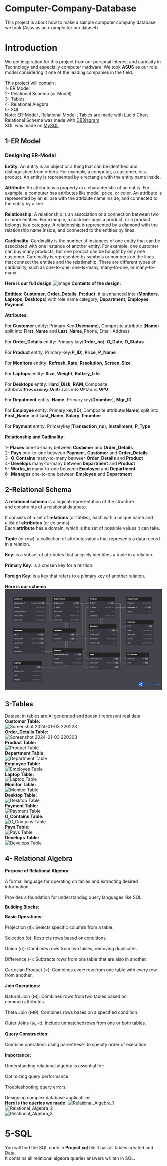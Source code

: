 # Computer-Company-Database
This project is about how to make a sample computer company database we took (Asus as an example for our dataset)
# Introduction
We got inspiration for this project from our personal interest and curiosity in Technology and especially computer hardware. We took **ASUS** as our role model considering it one of the leading companies in the field. <br>
<br>
This project will contain : <br>
1- ER Model <br>
2- Relational Schema (or Model) <br>
3- Tables <br>
4- Relational Alegbra <br>
5- SQL <br>
Note: ER-Model , Relational Model , Tables are made with [Lucid Chart](https://www.lucidchart.com/pages/landing?utm_source=bing&utm_medium=cpc&utm_campaign=_chart_en_tier3_mixed_search_brand_exact_&km_CPC_CampaignId=369684520&km_CPC_AdGroupID=1225955648609265&km_CPC_Keyword=lucidchart&km_CPC_MatchType=e&km_CPC_ExtensionID={extensionid}&km_CPC_Network=o&km_CPC_AdPosition=&km_CPC_Creative=&km_CPC_TargetID=kwd-76622376819042:aud-813470443:loc-187&km_CPC_Country=143029&km_CPC_Device=c&km_CPC_placement=&km_CPC_target=&mkt_query=lucidchart&msclkid=869fa0b8ce3e185424dac52db7f964c6) <br>
Relational Schema was made with [DBDiagram](https://dbdiagram.io/home/) <br>
SQL was made on [MySQL](https://www.mysql.com/)
## 1-ER Model
### Designing ER-Model 
**Entity**: An entity is an object or a thing that can be identified and distinguished from others. For example, a computer, a customer, or a product. An entity is represented by a rectangle with the entity name inside. <br>
 <br>
**Attribute**: An attribute is a property or a characteristic of an entity. For example, a computer has attributes like model, price, or color. An attribute is represented by an ellipse with the attribute name inside, and connected to the entity by a line. <br>
 <br>
**Relationship**: A relationship is an association or a connection between two or more entities. For example, a customer buys a product, or a product belongs to a category. A relationship is represented by a diamond with the relationship name inside, and connected to the entities by lines. <br>
 <br>
**Cardinality**: Cardinality is the number of instances of one entity that can be associated with one instance of another entity. For example, one customer can buy many products, but one product can be bought by only one customer. Cardinality is represented by symbols or numbers on the lines that connect the entities and the relationship. There are different types of cardinality, such as one-to-one, one-to-many, many-to-one, or many-to-many <br>
 <br>
**Here is our full design** ![image](https://github.com/Bassel1000/Computer-Company-Database/assets/94708469/602cb47f-7164-4c5c-80c2-976a498ac62d) 
**Contents of the design:** <br>
 <br>
**Entities:** **Customer**, **Order_Details**, **Product:** it is enhanced into (**Monitors**, **Laptops**, **Desktops**) with role name category, **Department**, **Employee**, **Payment** <br>
 <br>
**Attributes:** <br>
<br>
For **Customer** entity: Primary Key(**Username**), Composite attribute (**Name**) split into **First_Name** and **Last_Name**, Phone, Email_Address <br>
<br>
For **Order_Details** entity: Primary key(**Order_no**), **O_Date**, **O_Status** <br> 
<br>
For **Product** entity: Primary Key(**P_ID**), **Price**, **P_Name** <br>
<br>
For **Monitors** entitty: **Refresh_Rate**, **Resolution**, **Screen_Size** <br>
<br>
For **Laptops** entity: **Size**, **Weight**, **Battery_Life** <br>
<br>
For **Desktops** entity: **Hard_Disk**, **RAM**, Composite attribute(**Processing_Unit**) split into **CPU** and **GPU** <br>
<br>
For **Depatment** entity: **Name**, Primary key(**Dnumber**), **Mgr_ID** <br>
<br>
For **Employee** entity: Primary key(**ID**), Composite attribute(**Name**) split into **First_Name** and **Last_Name**, **Salary**, **Dnumber** <br>
<br>
For **Payment** entity: Primarykey(**Transaction_no**), **Installment**, **P_Type** <br>
<br>
**Relationship and Cadinality:** <br>
<br>
1- **Places** one-to-many between **Customer** and **Order_Details** <br>
2- **Pays** one-to-one between **Payment**, **Customer** and **Order_Details** <br>
3- **O_Contains** many-to-many between **Order_Details** and **Product** <br>
4- **Develops** many-to-many between **Department** and **Product** <br>
5- **Works_in** many-to-one between **Employee** and **Department** <br>
6- **Manages** one-to-one between **Employee** and **Department** <br>
## 2-Relational Schema <br>
A **relational schema** is a logical representation of the structure and constraints of a relational database. <br>
<br>
It consists of a set of **relations** (or tables), each with a unique name and a list of **attributes** (or columns). <br>
Each **attribute** has a domain, which is the set of possible values it can take. <br>
<br>
**Tuple** (or row): a collection of attribute values that represents a data record in a relation. <br>
<br>
**Key**: is a subset of attributes that uniquely identifies a tuple in a relation. <br>
<br>
**Primary Key**: is a chosen key for a relation. <br>
<br>
**Foreign Key**: is a key that refers to a primary key of another relation. <br>
<br>
**Here is our schema** ![image](https://github.com/Bassel1000/Computer-Company-Database/blob/main/Relational%20Schema.png)
## 3-Tables <br>
Dataset in tables are AI generated and doesn't represent real data <br>
**Customer Table:** <br>
![Screenshot 2024-01-03 220223](https://github.com/Bassel1000/Computer-Company-Database/assets/94708469/9293fe80-8456-470e-b9c2-50daf394829a) <br>
**Order_Details Table:** <br>
![Screenshot 2024-01-03 220303](https://github.com/Bassel1000/Computer-Company-Database/assets/94708469/6231a06b-590d-411f-a90b-8321e2d1b860) <br>
**Product Table:** <br>
![Product Table](https://github.com/Bassel1000/Computer-Company-Database/assets/94708469/18d89703-36da-4f01-9f2c-17b43d59cb6d) <br>
**Department Table:** <br>
![Department Table](https://github.com/Bassel1000/Computer-Company-Database/assets/94708469/5684b5a9-e4fe-4ad4-8e6a-0e34102f8731) <br>
**Employee Table:** <br>
![Employee Table](https://github.com/Bassel1000/Computer-Company-Database/assets/94708469/75fe1a4b-2ae8-4510-b02d-e4cf30333ca5) <br>
**Laptop Table:** <br>
![Laptop Table](https://github.com/Bassel1000/Computer-Company-Database/assets/94708469/afde2d5d-ca8e-43f3-84fe-a4e12edbd370) <br>
**Monitor Table:** <br>
![Monitor Table](https://github.com/Bassel1000/Computer-Company-Database/assets/94708469/f5f82c69-53d8-419d-aae0-be23c991bb7c) <br>
**Desktop Table:** <br>
![Desktop Table](https://github.com/Bassel1000/Computer-Company-Database/assets/94708469/c117d17c-8b90-4e7b-8af6-488b8be189ff) <br>
**Payment Table:** <br>
![Payment Table](https://github.com/Bassel1000/Computer-Company-Database/assets/94708469/9ece4efe-7f35-48e3-a20c-9f26a4371c08) <br>
**O_Contains Table:** <br>
![O_Contains Table](https://github.com/Bassel1000/Computer-Company-Database/assets/94708469/bfd5ea35-aa6b-4b8a-874d-8d3850ecf936) <br>
**Pays Table:** <br>
![Pays Table](https://github.com/Bassel1000/Computer-Company-Database/assets/94708469/24fcfd68-13e6-493a-aff8-3b21c41cdaf4) <br>
**Develops Table:** <br>
![Develops Table](https://github.com/Bassel1000/Computer-Company-Database/assets/94708469/14c2cea8-eb1e-41b0-91ab-c3b07f1508fa) <br>
## 4- Relational Algebra <br>

**Purpose of Relational Algebra:** <br>
<br>
A formal language for operating on tables and extracting desired information. <br>
<br>
Provides a foundation for understanding query languages like SQL. <br>

**Building Blocks:** <br>

**Basic Operations:** <br>
<br>
Projection (π): Selects specific columns from a table. <br>
<br>
Selection (σ): Restricts rows based on conditions. <br>
<br>
Union (∪): Combines rows from two tables, removing duplicates. <br>
<br>
Difference (-): Subtracts rows from one table that are also in another. <br>
<br>
Cartesian Product (×): Combines every row from one table with every row from another. <br>
<br>
**Join Operations:** <br>
<br>
Natural Join (⋈): Combines rows from two tables based on common attributes. <br>
<br>
Theta Join (⋈θ): Combines rows based on a specified condition. <br>
<br>
Outer Joins (⟕, ⟖): Include unmatched rows from one or both tables. <br>
<br>
**Query Construction:** <br>
<br>
Combine operations using parentheses to specify order of execution. <br>
<br>
**Importance:** <br>
<br>
Understanding relational algebra is essential for: <br>
<br>
Optimizing query performance. <br>
<br>
Troubleshooting query errors. <br>
<br>
Designing complex database applications. <br>
**Here is the queries we made:**
![Relational_Algebra_1](https://github.com/Bassel1000/Computer-Company-Database/assets/94708469/5e968a10-17ca-4558-902d-1703348226dd) <br>
![Relational_Algebra_2](https://github.com/Bassel1000/Computer-Company-Database/assets/94708469/da29fc57-3ded-4a1e-9b3a-c70873b9f944) <br>
![Relational_Algebra_3](https://github.com/Bassel1000/Computer-Company-Database/assets/94708469/f1aec2ac-ffb0-4b4a-8273-be3ef5c5aa09) <br>
# 5-SQL <br>
You will find the SQL code in **Project.sql** file it has all tables created and Data. <br>
It contains all relational algebra queries answers wriiten in SQL.












